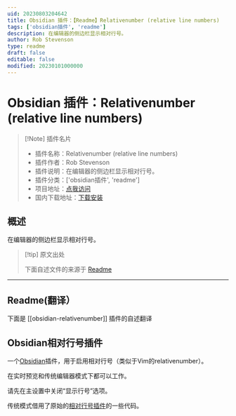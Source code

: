 ```yaml
---
uid: 20230803204642
title: Obsidian 插件：【Readme】Relativenumber (relative line numbers)
tags: ['obsidian插件', 'readme']
description: 在编辑器的侧边栏显示相对行号。
author: Rob Stevenson
type: readme
draft: false
editable: false
modified: 20230101000000
---
```


# Obsidian 插件：Relativenumber (relative line numbers)

> [!Note] 插件名片
> - 插件名称：Relativenumber (relative line numbers)
> - 插件作者：Rob Stevenson
> - 插件说明：在编辑器的侧边栏显示相对行号。
> - 插件分类：['obsidian插件', 'readme']
> - 项目地址：[点我访问](https://github.com/thisdotrob/obsidian-relativenumber-plugin)
> - 国内下载地址：[下载安装](https://pkmer.cn/products/plugin/pluginMarket/?obsidian-relativenumber)

## 概述

在编辑器的侧边栏显示相对行号。



> [!tip] 原文出处
> 
>下面自述文件的来源于 [Readme](https://ghproxy.net/https://raw.githubusercontent.com/thisdotrob/obsidian-relativenumber-plugin/master/README.md)
> 

---

## Readme(翻译）

下面是 [[obsidian-relativenumber]] 插件的自述翻译


## Obsidian相对行号插件

一个[Obsidian](https://obsidian.md/)插件，用于启用相对行号（类似于Vim的relativenumber）。

在实时预览和传统编辑器模式下都可以工作。

请先在主设置中关闭“显示行号”选项。

传统模式借用了原始的[相对行号插件](https://github.com/nadavspi/obsidian-relative-line-numbers)的一些代码。



